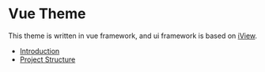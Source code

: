 Vue Theme
===

This theme is written in vue framework, and ui framework is based on [iView](https://www.iviewui.com).

* [Introduction](introduction)
* [Project Structure](project_structure)
